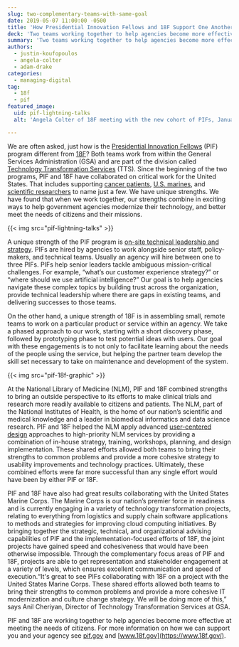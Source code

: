 ```yaml
---
slug: two-complementary-teams-with-same-goal
date: 2019-05-07 11:00:00 -0500
title: 'How Presidential Innovation Fellows and 18F Support One Another in Agencies'
deck: 'Two teams working together to help agencies become more effective at meeting the needs of citizens'
summary: 'Two teams working together to help agencies become more effective at meeting the needs of citizens.'
authors:
  - justin-koufopoulos
  - angela-colter
  - adam-drake
categories:
  - managing-digital
tag:
  - 18f
  - pif
featured_image:
  uid: pif-lightning-talks
  alt: 'Angela Colter of 18F meeting with the new cohort of PIFs, January 2019&#46;'

---
```


We are often asked, just how is the [Presidential Innovation Fellows](https://presidentialinnovationfellows.gov/) (PIF) program different from [18F](https://18f.gsa.gov/)? Both teams work from within the General Services Administration (GSA) and are part of the division called [Technology Transformation Services](https://www.gsa.gov/tts) (TTS). Since the beginning of the two programs, PIF and 18F have collaborated on critical work for the United States. That includes supporting [cancer patients](https://clinicaltrials.gov/), [U.S. marines](https://18f.gsa.gov/2019/03/22/18F-5-anniv-fav-project/), and [scientific researchers](https://www.ncbi.nlm.nih.gov/labs/pubmed/) to name just a few. We have unique strengths. We have found that when we work together, our strengths combine in exciting ways to help government agencies modernize their technology, and better meet the needs of citizens and their missions.

{{< img src="pif-lightning-talks" >}}

A unique strength of the PIF program is [on-site technical leadership and strategy](https://digital.gov/2019/02/26/why-our-country-needs-more-civic-tech-leaders/). PIFs are hired by agencies to work alongside senior staff, policy-makers, and technical teams. Usually an agency will hire between one to three PIFs. PIFs help senior leaders tackle ambiguous mission-critical challenges. For example, “what’s our customer experience strategy?” or “where should we use artificial intelligence?” Our goal is to help agencies navigate these complex topics by building trust across the organization, provide technical leadership where there are gaps in existing teams, and delivering successes to those teams.

On the other hand, a unique strength of 18F is in assembling small, remote teams to work on a particular product or service within an agency. We take a phased approach to our work, starting with a short discovery phase, followed by prototyping phase to test potential ideas with users. Our goal with these engagements is to not only to facilitate learning about the needs of the people using the service, but helping the partner team develop the skill set necessary to take on maintenance and development of the system.

{{< img src="pif-18f-graphic" >}}

At the National Library of Medicine (NLM), PIF and 18F combined strengths to bring an outside perspective to its efforts to make clinical trials and research more readily available to citizens and patients. The NLM, part of the National Institutes of Health, is the home of our nation’s scientific and medical knowledge and a leader in biomedical informatics and data science research. PIF and 18F helped the NLM apply advanced [user-centered design](https://www.usability.gov/what-and-why/user-centered-design.html) approaches to high-priority NLM services by providing a combination of in-house strategy, training, workshops, planning, and design implementation. These shared efforts allowed both teams to bring their strengths to common problems and provide a more cohesive strategy to usability improvements and technology practices. Ultimately, these combined efforts were far more successful than any single effort would have been by either PIF or 18F.

PIF and 18F have also had great results collaborating with the United States Marine Corps. The Marine Corps is our nation’s premier force in readiness and is currently engaging in a variety of technology transformation projects, relating to everything from logistics and supply chain software applications to methods and strategies for improving cloud computing initiatives. By bringing together the strategic, technical, and organizational advising capabilities of PIF and the implementation-focused efforts of 18F, the joint projects have gained speed and cohesiveness that would have been otherwise impossible. Through the complementary focus areas of PIF and 18F, projects are able to get representation and stakeholder engagement at a variety of levels, which ensures excellent communication and speed of execution.“It's great to see PIFs collaborating with 18F on a project with the United States Marine Corps. These shared efforts allowed both teams to bring their strengths to common problems and provide a more cohesive IT modernization and culture change strategy. We will be doing more of this,” says Anil Cheriyan, Director of Technology Transformation Services at GSA.

PIF and 18F are working together to help agencies become more effective at meeting the needs of citizens. For more information on how we can support you and your agency see [pif.gov](https://www.presidentialinnovationfellows.gov/) and [www.18f.gov](https://www.18f.gov/).
